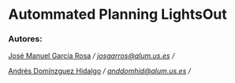 # Autommated Planning LightsOut

### Autores: 
[José Manuel García Rosa](https://github.com/josemgarciar) */ josgarros@alum.us.es /*

[Andrés Domínzguez Hidalgo](https://github.com/Andresdomhid) */ anddomhid@alum.us.es /*